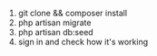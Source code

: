 1) git clone && composer install
2) php artisan migrate
3) php artisan db:seed
4) sign in and check how it's working
